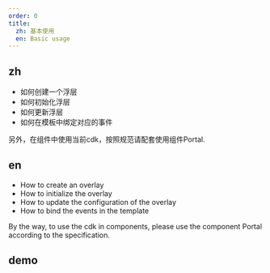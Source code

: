```yaml
---
order: 0
title:
  zh: 基本使用
  en: Basic usage
---
```


## zh

- 如何创建一个浮层
- 如何初始化浮层
- 如何更新浮层  
- 如何在模板中绑定对应的事件

另外，在组件中使用当前cdk，按照规范请配套使用组件Portal.

## en

- How to create an overlay
- How to initialize the overlay
- How to update the configuration of the overlay
- How to bind the events in the template

By the way, to use the cdk in components, please use the component Portal according to the specification.

## demo
